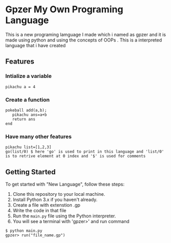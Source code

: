 #  Gpzer My Own Programing Language

This is a new programing lamguage I made which i named as gpzer and it is made using python and using the concepts of OOPs . This is a interpreted language that i have created 

## Features

### Intialize a variable
```
pikachu a = 4
```
### Create a function
```
pokeball add(a,b);
   pikachu ans=a+b
   return ans
end

```
### Have many other features 
```
pikachu list=[1,2,3]
go(list/0) $ here 'go' is used to print in this language and 'list/0' is to retrive element at 0 index and '$' is used for comments
```

## Getting Started

To get started with "New Language", follow these steps:

1. Clone this repository to your local machine.
2. Install Python 3.x if you haven't already.
3. Create a file with extenstion .gp
4. Write the code in that file  
5. Run the `main.py` file using the Python interpreter.
6. You will see a terminal with 'gpzer>' and run command 
```
$ python main.py
gpzer> run("file_name.gp")
```
